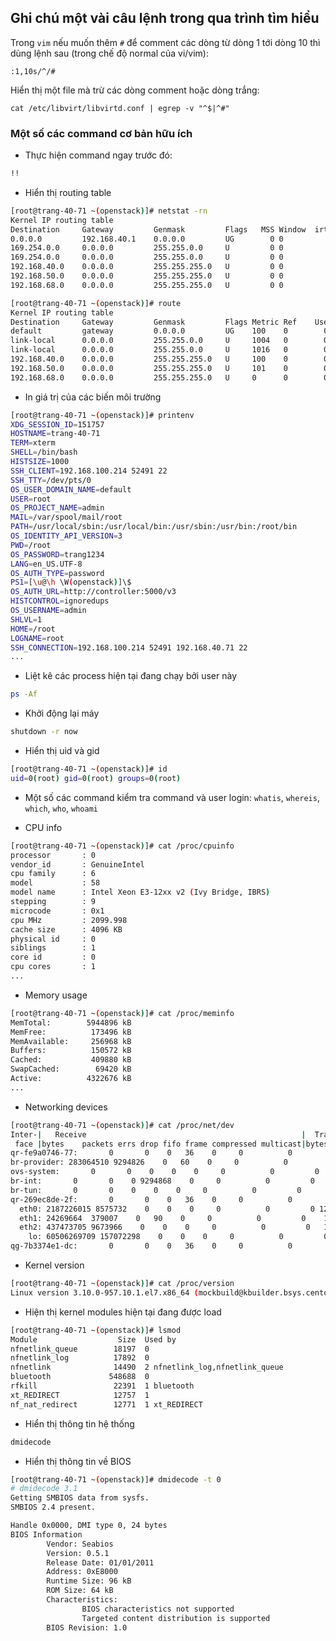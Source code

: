 ## Ghi chú một vài câu lệnh trong qua trình tìm hiểu

Trong `vim` nếu muốn thêm `#` để comment các dòng từ dòng 1 tới dòng 10 thì dùng lệnh sau (trong chế độ normal của vi/vim):

	:1,10s/^/#

Hiển thị một file mà trừ các dòng comment hoặc dòng trắng:

	cat /etc/libvirt/libvirtd.conf | egrep -v "^$|^#"

### Một số các command cơ bản hữu ích 

* Thực hiện command ngay trước đó:

```sh
!!
```



* Hiển thị routing table

```sh
[root@trang-40-71 ~(openstack)]# netstat -rn
Kernel IP routing table
Destination     Gateway         Genmask         Flags   MSS Window  irtt Iface
0.0.0.0         192.168.40.1    0.0.0.0         UG        0 0          0 eth0
169.254.0.0     0.0.0.0         255.255.0.0     U         0 0          0 eth2
169.254.0.0     0.0.0.0         255.255.0.0     U         0 0          0 br-provider
192.168.40.0    0.0.0.0         255.255.255.0   U         0 0          0 eth0
192.168.50.0    0.0.0.0         255.255.255.0   U         0 0          0 eth1
192.168.68.0    0.0.0.0         255.255.255.0   U         0 0          0 br-provider

[root@trang-40-71 ~(openstack)]# route
Kernel IP routing table
Destination     Gateway         Genmask         Flags Metric Ref    Use Iface
default         gateway         0.0.0.0         UG    100    0        0 eth0
link-local      0.0.0.0         255.255.0.0     U     1004   0        0 eth2
link-local      0.0.0.0         255.255.0.0     U     1016   0        0 br-provider
192.168.40.0    0.0.0.0         255.255.255.0   U     100    0        0 eth0
192.168.50.0    0.0.0.0         255.255.255.0   U     101    0        0 eth1
192.168.68.0    0.0.0.0         255.255.255.0   U     0      0        0 br-provider
```

* In giá trị của các biến môi trường

```sh
[root@trang-40-71 ~(openstack)]# printenv
XDG_SESSION_ID=151757
HOSTNAME=trang-40-71
TERM=xterm
SHELL=/bin/bash
HISTSIZE=1000
SSH_CLIENT=192.168.100.214 52491 22
SSH_TTY=/dev/pts/0
OS_USER_DOMAIN_NAME=default
USER=root
OS_PROJECT_NAME=admin
MAIL=/var/spool/mail/root
PATH=/usr/local/sbin:/usr/local/bin:/usr/sbin:/usr/bin:/root/bin
OS_IDENTITY_API_VERSION=3
PWD=/root
OS_PASSWORD=trang1234
LANG=en_US.UTF-8
OS_AUTH_TYPE=password
PS1=[\u@\h \W(openstack)]\$
OS_AUTH_URL=http://controller:5000/v3
HISTCONTROL=ignoredups
OS_USERNAME=admin
SHLVL=1
HOME=/root
LOGNAME=root
SSH_CONNECTION=192.168.100.214 52491 192.168.40.71 22
...
```

* Liệt kê các process hiện tại đang chạy bởi user này

```sh
ps -Af
```
* Khởi động lại máy

```sh
shutdown -r now
```

* Hiển thị uid và gid 

```sh
[root@trang-40-71 ~(openstack)]# id
uid=0(root) gid=0(root) groups=0(root)
```

* Một số các command kiểm tra command và user login: `whatis`, `whereis`, `which`, `who`, `whoami`

* CPU info 

```sh
[root@trang-40-71 ~(openstack)]# cat /proc/cpuinfo
processor       : 0
vendor_id       : GenuineIntel
cpu family      : 6
model           : 58
model name      : Intel Xeon E3-12xx v2 (Ivy Bridge, IBRS)
stepping        : 9
microcode       : 0x1
cpu MHz         : 2099.998
cache size      : 4096 KB
physical id     : 0
siblings        : 1
core id         : 0
cpu cores       : 1
...
```

* Memory usage 

```sh
[root@trang-40-71 ~(openstack)]# cat /proc/meminfo
MemTotal:        5944896 kB
MemFree:          173496 kB
MemAvailable:     256968 kB
Buffers:          150572 kB
Cached:           409880 kB
SwapCached:        69420 kB
Active:          4322676 kB
...
```

* Networking devices

```sh
[root@trang-40-71 ~(openstack)]# cat /proc/net/dev
Inter-|   Receive                                                |  Transmit
 face |bytes    packets errs drop fifo frame compressed multicast|bytes    packets errs drop fifo colls carrier compressed
qr-fe9a0746-77:       0       0    0   36    0     0          0         0        0       0    0    0    0     0       0          0
br-provider: 283064510 9294826    0   60    0     0          0         0     1486      27    0    0    0     0       0          0
ovs-system:       0       0    0    0    0     0          0         0        0       0    0    0    0     0       0          0
br-int:       0       0    0 9294868    0     0          0         0        0       0    0    0    0     0       0          0
br-tun:       0       0    0    0    0     0          0         0        0       0    0    0    0     0       0          0
qr-269ec8de-2f:       0       0    0   36    0     0          0         0        0       0    0    0    0     0       0          0
  eth0: 2187226015 8575732    0    0    0     0          0         0 12719714310 7771852    0    0    0     0       0          0
  eth1: 24269664  379007    0   90    0     0          0         0    12531      87    0    0    0     0       0          0
  eth2: 437473705 9673966    0    0    0     0          0         0   131445     791    0    0    0     0       0          0
    lo: 60506269709 157072298    0    0    0     0          0         0 60506269709 157072298    0    0    0     0       0          0
qg-7b3374e1-dc:       0       0    0   36    0     0          0         0        0       0    0    0    0     0       0          0
```

* Kernel version 


```sh
[root@trang-40-71 ~(openstack)]# cat /proc/version
Linux version 3.10.0-957.10.1.el7.x86_64 (mockbuild@kbuilder.bsys.centos.org) (gcc version 4.8.5 20150623 (Red Hat 4.8.5-36) (GCC) ) #1 SMP Mon Mar 18 15:06:45 UTC 2019
```

* Hiện thị kernel modules hiện tại đang được load

```sh
[root@trang-40-71 ~(openstack)]# lsmod
Module                  Size  Used by
nfnetlink_queue        18197  0
nfnetlink_log          17892  0
nfnetlink              14490  2 nfnetlink_log,nfnetlink_queue
bluetooth             548688  0
rfkill                 22391  1 bluetooth
xt_REDIRECT            12757  1
nf_nat_redirect        12771  1 xt_REDIRECT
```

* Hiển thị thông tin hệ thống

```sh
dmidecode
```

* Hiển thị thông tin về BIOS

```sh
[root@trang-40-71 ~(openstack)]# dmidecode -t 0
# dmidecode 3.1
Getting SMBIOS data from sysfs.
SMBIOS 2.4 present.

Handle 0x0000, DMI type 0, 24 bytes
BIOS Information
        Vendor: Seabios
        Version: 0.5.1
        Release Date: 01/01/2011
        Address: 0xE8000
        Runtime Size: 96 kB
        ROM Size: 64 kB
        Characteristics:
                BIOS characteristics not supported
                Targeted content distribution is supported
        BIOS Revision: 1.0
```



